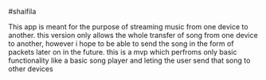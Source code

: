 #shaifila

This app is meant for the purpose of streaming music from one device to another.
this version only allows the whole transfer of song from one device to another,
however i hope to be able to send the song in the form of packets later on in the future.
this is a mvp which perfroms only basic functionality like a basic song player and leting 
the user send that song to other devices

